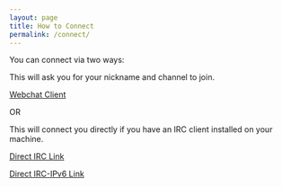 ```yaml
---
layout: page
title: How to Connect
permalink: /connect/
---
```


You can connect via two ways:

This will ask you for your nickname and channel to join.

[Webchat Client](https://chat.worldgenesis.net/?join=help)

OR

This will connect you directly if you have an IRC client installed on your machine.

[Direct IRC Link](irc://irc.worldgenesis.net)

[Direct IRC-IPv6 Link](irc-ipv6.worldgenesis.net)
